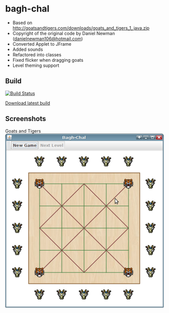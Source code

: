 # bagh-chal

- Based on http://goatsandtigers.com/downloads/goats_and_tigers_1_java.zip
- Copyright of the original code by Daniel Newman (danielnewman106@hotmail.com)
- Converted Applet to JFrame
- Added sounds 
- Refactored into classes
- Fixed flicker when dragging goats
- Level theming support

Build
-----

[![Build Status](https://travis-ci.org/odoepner/bagh-chal.svg?branch=master)](https://travis-ci.org/odoepner/bagh-chal)

[Download latest build](https://bintray.com/artifact/download/odoepner/generic/bagh-chal.jar)

Screenshots
-----------

Goats and Tigers
![screenshot](screenshots/goats-tigers.png)

